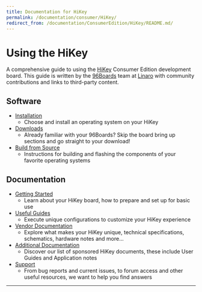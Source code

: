 ```yaml
---
title: Documentation for HiKey
permalink: /documentation/consumer/HiKey/
redirect_from: /documentation/ConsumerEdition/HiKey/README.md/
---
```

# Using the HiKey

A comprehensive guide to using the [HiKey](https://www.96boards.org/product/hikey/) Consumer Edition development board. This guide is written by the [96Boards](https://www.96boards.org) team at [Linaro](http://www.linaro.org) with community contributions and links to third-party content.

## Software

- [Installation](installation/)
   - Choose and install an operating system on your HiKey
- [Downloads](downloads/)
   - Already familiar with your 96Boards? Skip the board bring up sections and go straight to your download!
- [Build from Source](build/)
   - Instructions for building and flashing the components of your favorite operating systems

## Documentation

- [Getting Started](getting-started/)
   - Learn about your HiKey board, how to prepare and set up for basic use
- [Useful Guides](guides/)
   - Execute unique configurations to customize your HiKey experience
- [Vendor Documentation](hardware-docs/)
   - Explore what makes your HiKey unique, technical specifications, schematics, hardware notes and more...
- [Additional Documentation](additional-docs/)
   - Discover our list of sponsored HiKey documents, these include User Guides and Application notes
- [Support](troubleshooting/)
   - From bug reports and current issues, to forum access and other useful resources, we want to help you find answers   

***
